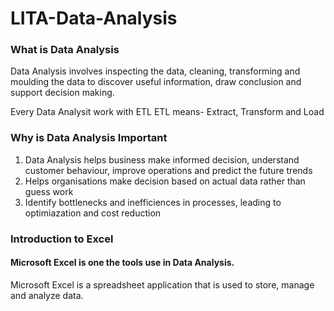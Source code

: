 # LITA-Data-Analysis

### What is Data Analysis

Data Analysis involves inspecting the data, cleaning, transforming and moulding the data to discover useful information, draw conclusion and support decision making.

Every Data Analysit work with ETL
ETL means- Extract, Transform and Load

### Why is Data Analysis Important
1. Data Analysis helps business make informed decision, understand customer behaviour, improve operations and predict the future trends
2. Helps organisations make decision based on actual data rather than guess work
3. Identify bottlenecks and inefficiences in processes, leading to optimiazation and cost reduction

### Introduction to Excel
#### Microsoft Excel is one the tools use in Data Analysis. 

Microsoft Excel is a spreadsheet application that is used to store, manage and analyze data.
